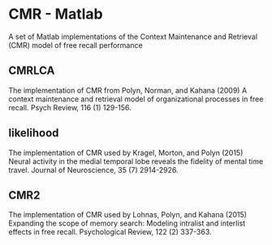 # CMR - Matlab
A set of Matlab implementations of the Context Maintenance and Retrieval (CMR) model of free recall performance

## CMRLCA

The implementation of CMR from Polyn, Norman, and Kahana (2009) A context maintenance and retrieval model of organizational processes in free recall. Psych Review, 116 (1) 129-156.

## likelihood

The implementation of CMR used by Kragel, Morton, and Polyn (2015) Neural activity in the medial temporal lobe reveals the fidelity of mental time travel. Journal of Neuroscience, 35 (7) 2914-2926.

## CMR2

The implementation of CMR used by Lohnas, Polyn, and Kahana (2015) Expanding the scope of memory search: Modeling intralist and interlist effects in free recall. Psychological Review, 122 (2) 337-363.

